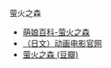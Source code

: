 萤火之森
- [萌娘百科-萤火之森](https://zh.moegirl.org.cn/%E8%90%A4%E7%81%AB%E4%B9%8B%E6%A3%AE)
- [（日文）动画电影官网](https://www.hotarubi.info/index.html)
- [萤火之森 (豆瓣)](https://movie.douban.com/subject/5989818/)
